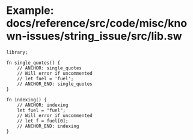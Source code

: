 # Example: docs/reference/src/code/misc/known-issues/string_issue/src/lib.sw

```sway
library;

fn single_quotes() {
    // ANCHOR: single_quotes
    // Will error if uncommented
    // let fuel = 'fuel';
    // ANCHOR_END: single_quotes
}

fn indexing() {
    // ANCHOR: indexing
    let fuel = "fuel";
    // Will error if uncommented
    // let f = fuel[0];
    // ANCHOR_END: indexing
}

```
